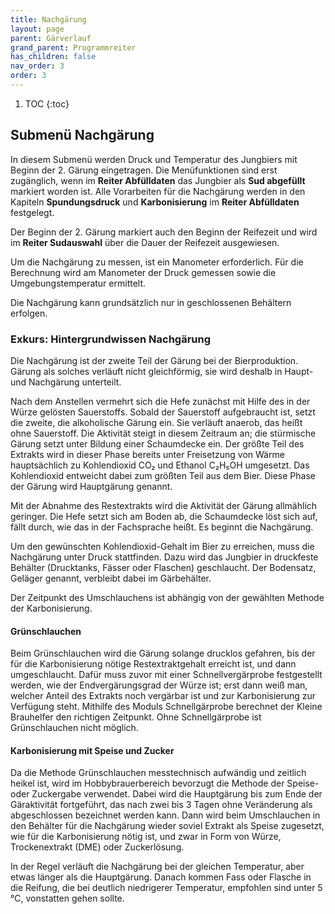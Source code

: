 ```yaml
---
title: Nachgärung
layout: page
parent: Gärverlauf
grand_parent: Programmreiter
has_children: false
nav_order: 3
order: 3
---
```


1. TOC
{:toc}

## Submenü Nachgärung

In diesem Submenü werden Druck und Temperatur des Jungbiers mit Beginn der 2. Gärung eingetragen. Die Menüfunktionen sind erst zugänglich, wenn im **Reiter Abfülldaten** das Jungbier als **Sud abgefüllt** markiert worden ist. Alle Vorarbeiten für die Nachgärung werden in den Kapiteln **Spundungsdruck** und **Karbonisierung** im **Reiter Abfülldaten** festgelegt.

Der Beginn der 2. Gärung markiert auch den Beginn der Reifezeit und wird im **Reiter Sudauswahl** über die Dauer der Reifezeit ausgewiesen.

Um die Nachgärung zu messen, ist ein Manometer erforderlich. Für die Berechnung wird am Manometer der Druck gemessen sowie die Umgebungstemperatur ermittelt.

Die Nachgärung kann grundsätzlich nur in geschlossenen Behältern erfolgen.

### Exkurs: Hintergrundwissen Nachgärung

Die Nachgärung ist der zweite Teil der Gärung bei der Bierproduktion. Gärung als solches verläuft nicht gleichförmig, sie wird deshalb in Haupt- und Nachgärung unterteilt.

Nach dem Anstellen vermehrt sich die Hefe zunächst mit Hilfe des in der Würze gelösten Sauerstoffs. Sobald der Sauerstoff aufgebraucht ist, setzt die zweite, die alkoholische Gärung ein. Sie verläuft anaerob, das heißt ohne Sauerstoff. Die Aktivität steigt in diesem Zeitraum an; die stürmische Gärung setzt unter Bildung einer Schaumdecke ein. Der größte Teil des Extrakts wird in dieser Phase bereits unter Freisetzung von Wärme hauptsächlich zu Kohlendioxid CO₂ und Ethanol C₂H₅OH umgesetzt. Das Kohlendioxid entweicht dabei zum größten Teil aus dem Bier. Diese Phase der Gärung wird Hauptgärung genannt. 

Mit der Abnahme des Restextrakts wird die Aktivität der Gärung allmählich geringer. Die Hefe setzt sich am Boden ab, die Schaumdecke löst sich auf, fällt durch, wie das in der Fachsprache heißt. Es beginnt die Nachgärung.

Um den gewünschten Kohlendioxid-Gehalt im Bier zu erreichen, muss die Nachgärung unter Druck stattfinden. Dazu wird das Jungbier in druckfeste Behälter (Drucktanks, Fässer oder Flaschen) geschlaucht. Der Bodensatz, Geläger genannt, verbleibt dabei im Gärbehälter.

Der Zeitpunkt des Umschlauchens ist abhängig von der gewählten Methode der Karbonisierung. 

#### Grünschlauchen

Beim Grünschlauchen wird die Gärung solange drucklos gefahren, bis der für die Karbonisierung nötige Restextraktgehalt erreicht ist, und dann umgeschlaucht. Dafür muss zuvor mit einer Schnellvergärprobe festgestellt werden, wie der Endvergärungsgrad der Würze ist; erst dann weiß man, welcher Anteil des Extrakts noch vergärbar ist und zur Karbonisierung zur Verfügung steht. Mithilfe des Moduls Schnellgärprobe berechnet der Kleine Brauhelfer den richtigen Zeitpunkt. Ohne Schnellgärprobe ist Grünschlauchen nicht möglich.

#### Karbonisierung mit Speise und Zucker

Da die Methode Grünschlauchen messtechnisch aufwändig und zeitlich heikel ist, wird im Hobbybrauerbereich bevorzugt die Methode der Speise- oder Zuckergabe verwendet. Dabei wird die Hauptgärung bis zum Ende der Gäraktivität fortgeführt, das nach zwei bis 3 Tagen ohne Veränderung als abgeschlossen bezeichnet werden kann. Dann wird beim Umschlauchen in den Behälter für die Nachgärung wieder soviel Extrakt als Speise zugesetzt, wie für die Karbonisierung nötig ist, und zwar in Form von Würze, Trockenextrakt (DME) oder Zuckerlösung.

In der Regel verläuft die Nachgärung bei der gleichen Temperatur, aber etwas länger als die Hauptgärung. Danach kommen Fass oder Flasche in die Reifung, die bei deutlich niedrigerer Temperatur, empfohlen sind unter 5 °C, vonstatten gehen sollte.
